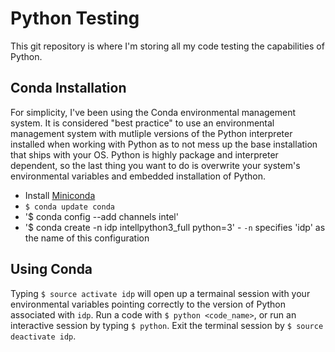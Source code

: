 # Python Testing

This git repository is where I'm storing all my code testing the capabilities of Python. 

## Conda Installation
For simplicity, I've been using the Conda environmental management system. It is considered "best practice" to use an environmental management system with mutliple versions of the Python interpreter installed when working with Python as to not mess up the base installation that ships with your OS. Python is highly package and interpreter dependent, so the last thing you want to do is overwrite your system's environmental variables and embedded installation of Python. 

+ Install [Miniconda](https://conda.io/miniconda.html)
+ `$ conda update conda`
+ '$ conda config --add channels intel'
+ '$ conda create -n idp intellpython3_full python=3' - `-n` specifies 'idp' as the name of this configuration

## Using Conda
Typing `$ source activate idp` will open up a termainal session with your environmental variables pointing correctly to the version of Python associated with `idp`. Run a code with `$ python <code_name>`, or run an interactive session by typing `$ python`. Exit the terminal session by `$ source deactivate idp`.
